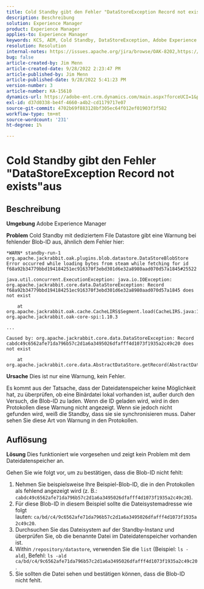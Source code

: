 ```yaml
---
title: Cold Standby gibt den Fehler "DataStoreException Record not exists"aus
description: Beschreibung
solution: Experience Manager
product: Experience Manager
applies-to: Experience Manager
keywords: KCS, AEM, Cold Standby, DataStoreException, Adobe Experience Manager, Datensatz ist nicht vorhanden, Fehler, Warnung, Warnung
resolution: Resolution
internal-notes: https://issues.apache.org/jira/browse/OAK-8202,https://jira.corp.adobe.com/browse/GRANITE-11668
bug: false
article-created-by: Jim Menn
article-created-date: 9/28/2022 2:23:47 PM
article-published-by: Jim Menn
article-published-date: 9/28/2022 5:41:23 PM
version-number: 3
article-number: KA-15610
dynamics-url: https://adobe-ent.crm.dynamics.com/main.aspx?forceUCI=1&pagetype=entityrecord&etn=knowledgearticle&id=5e521024-393f-ed11-9db1-0022480866ad
exl-id: d37d0338-be4f-4660-a4b2-cd1179717e07
source-git-commit: 4702b69f883128bf305ec64f012ef01903f3f582
workflow-type: tm+mt
source-wordcount: '231'
ht-degree: 1%

---
```


# Cold Standby gibt den Fehler &quot;DataStoreException Record not exists&quot;aus

## Beschreibung


<b>Umgebung</b>
Adobe Experience Manager

<b>Problem</b>
Cold Standby mit dediziertem File Datastore gibt eine Warnung bei fehlender Blob-ID aus, ähnlich dem Fehler hier:


```
*WARN* standby-run-1 org.apache.jackrabbit.oak.plugins.blob.datastore.DataStoreBlobStore Error occurred while loading bytes from steam while fetching for id f68a92b34779bbd194184251ec916370f3ebd301d6e32a8980aad070d57a1845#25522

java.util.concurrent.ExecutionException: java.io.IOException: org.apache.jackrabbit.core.data.DataStoreException: Record f68a92b34779bbd194184251ec916370f3ebd301d6e32a8980aad070d57a1845 does not exist

    at org.apache.jackrabbit.oak.cache.CacheLIRS$Segment.load(CacheLIRS.java:1017) org.apache.jackrabbit.oak-core-spi:1.10.3

...

Caused by: org.apache.jackrabbit.core.data.DataStoreException: Record cabdc49c6562afe71da796b57c2d1a6a3495026dfafff4d1073f1935a2c49c20 does not exist

    at org.apache.jackrabbit.core.data.AbstractDataStore.getRecord(AbstractDataStore.java:59)
```


<b>Ursache</b>
Dies ist nur eine Warnung, kein Fehler.

Es kommt aus der Tatsache, dass der Dateidatenspeicher keine Möglichkeit hat, zu überprüfen, ob eine Binärdatei lokal vorhanden ist, außer durch den Versuch, die Blob-ID zu laden.
Wenn die ID geladen wird, wird in den Protokollen diese Warnung nicht angezeigt.
Wenn sie jedoch nicht gefunden wird, weiß die Standby, dass sie sie synchronisieren muss. Daher sehen Sie diese Art von Warnung in den Protokollen.


## Auflösung


<b>Lösung</b>
Dies funktioniert wie vorgesehen und zeigt kein Problem mit dem Dateidatenspeicher an.

Gehen Sie wie folgt vor, um zu bestätigen, dass die Blob-ID nicht fehlt:

1. Nehmen Sie beispielsweise Ihre Beispiel-Blob-ID, die in den Protokollen als fehlend angezeigt wird (z. B.: `cabdc49c6562afe71da796b57c2d1a6a3495026dfafff4d1073f1935a2c49c20`).
2. Für diese Blob-ID in diesem Beispiel sollte die Dateisystemadresse wie folgt lauten: `ca/bd/c4/9c6562afe71da796b57c2d1a6a3495026dfafff4d1073f1935a2c49c20`.
3. Durchsuchen Sie das Dateisystem auf der Standby-Instanz und überprüfen Sie, ob die benannte Datei im Dateidatenspeicher vorhanden ist.
4. Within `/repository/datastore`, verwenden Sie die `list` (Beispiel: `ls -ald`), Befehl: `ls -ald ca/bd/c4/9c6562afe71da796b57c2d1a6a3495026dfafff4d1073f1935a2c49c20`.
5. Sie sollten die Datei sehen und bestätigen können, dass die Blob-ID nicht fehlt.
